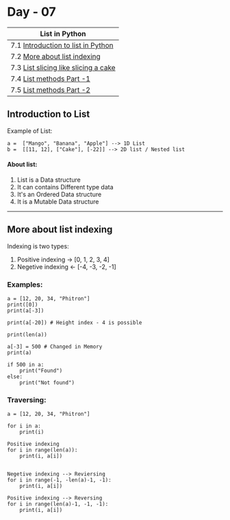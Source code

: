 # Day - 07


| List in Python                                              |
| ----------------------------------------------------------- |
| 7.1 [Introduction to list in Python](#introduction-to-list) |
| 7.2 [More about list indexing](#more-about-list-indexing)   |
| 7.3 [List slicing like slicing a cake]()                    |
| 7.4 [List methods Part -1]()                                |
| 7.5 [List methods Part -2]()                                |



## Introduction to List 

Example of List:

    a =  ["Mango", "Banana", "Apple"] --> 1D List
    b =  [[11, 12], ["Cake"], [-22]] --> 2D list / Nested list 

#### About list:
1. List is a Data structure
2. It can contains Different type data
3. It's an Ordered Data structure 
4. It is a Mutable Data structure


---

## More about list indexing

Indexing is two types:

1. Positive indexing -> [0, 1, 2, 3, 4]
2. Negetive indexing <- [-4, -3, -2, -1]



### Examples:

    a = [12, 20, 34, "Phitron"]
    print([0])
    print(a[-3])

    print(a[-20]) # Height index - 4 is possible

    print(len(a))

    a[-3] = 500 # Changed in Memory
    print(a)

    if 500 in a:
        print("Found")
    else:
        print("Not found")


### Traversing:

    a = [12, 20, 34, "Phitron"]

    for i in a:
        print(i)

    Positive indexing
    for i in range(len(a)):
        print(i, a[i])


    Negetive indexing --> Reviersing
    for i in range(-1, -len(a)-1, -1):
        print(i, a[i])

    Positive indexing --> Reversing
    for i in range(len(a)-1, -1, -1):
        print(i, a[i])